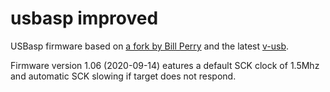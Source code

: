# usbasp improved

USBasp firmware based on <a href="https://github.com/bperrybap/usbasp">a fork by Bill Perry</a> and the latest <a href="https://github.com/obdev/v-usb">v-usb</a>.

Firmware version 1.06 (2020-09-14) eatures a default SCK clock of 1.5Mhz and automatic SCK slowing if target does not respond.

